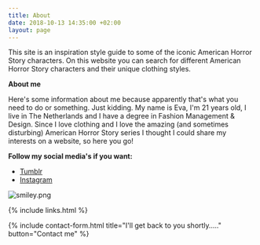 ```yaml
---
title: About
date: 2018-10-13 14:35:00 +02:00
layout: page
---
```


This site is an inspiration style guide to some of the iconic American Horror Story characters. On this website you can search for different American Horror Story characters and their unique clothing styles.

**About me**

Here's some information about me because apparently that's what you need to do or something. Just kidding. My name is Eva, I'm 21 years old, I live in The Netherlands and I have a degree in Fashion Management & Design. Since I love clothing and I love the amazing (and sometimes disturbing) American Horror Story series I thought I could share my interests on a website, so here you go!

**Follow my social media's if you want:** 
* [Tumblr](http://nope08.tumblr.com/)
* [Instagram](https://www.instagram.com/watiseva/)

![smiley.png](/uploads/smiley.png)

{% include links.html %}

{% include contact-form.html title="I'll get back to you shortly….." button="Contact me" %}
